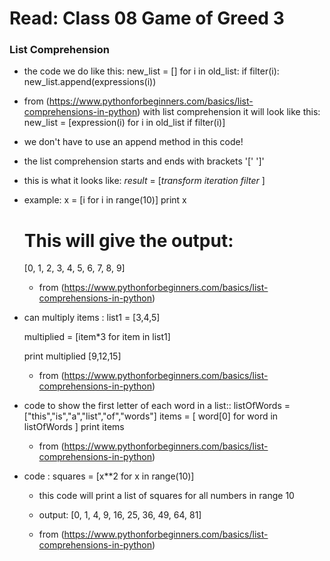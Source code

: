 # Read: Class 08 Game of Greed 3

### List Comprehension
- the code we do like this: 
	new_list = []
	for i in old_list:
    		if filter(i):
        	new_list.append(expressions(i))
- from (https://www.pythonforbeginners.com/basics/list-comprehensions-in-python)
 with list comprehension it will look like this: 
	new_list = [expression(i) for i in old_list if filter(i)]
- we don't have to use an append method in this code!

- the list comprehension starts and ends with brackets '[' ']' 

- this is what it looks like: *result* = [*transform* *iteration* *filter* ]

- example: 
	x = [i for i in range(10)]
	print x

	# This will give the output:
	[0, 1, 2, 3, 4, 5, 6, 7, 8, 9]
	- from (https://www.pythonforbeginners.com/basics/list-comprehensions-in-python)

- can multiply items :
	list1 = [3,4,5]
 
	multiplied = [item*3 for item in list1] 
 
	print multiplied 
	[9,12,15]
	- from (https://www.pythonforbeginners.com/basics/list-comprehensions-in-python)
- code to show the first letter of each word in a list::
	listOfWords = ["this","is","a","list","of","words"]
	items = [ word[0] for word in listOfWords ]
	print items
	- from (https://www.pythonforbeginners.com/basics/list-comprehensions-in-python)

- code : squares = [x**2 for x in range(10)]
	- this code will print a list of squares for all numbers in range 10
	- output: [0, 1, 4, 9, 16, 25, 36, 49, 64, 81]

	- from (https://www.pythonforbeginners.com/basics/list-comprehensions-in-python)